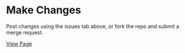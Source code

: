 # Make Changes

Post changes using the issues tab above, or fork the repo and submit a merge request.

[View Page](https://modelearth.github.io/community/hubs/#us.ga_to_bs)